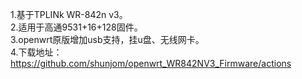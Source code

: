 1.基于TPLINk WR-842n v3。<br>
2.适用于高通9531+16+128固件。<br>
3.openwrt原版增加usb支持，挂u盘、无线网卡。<br>
4.下载地址：https://github.com/shunjom/openwrt_WR842NV3_Firmware/actions
